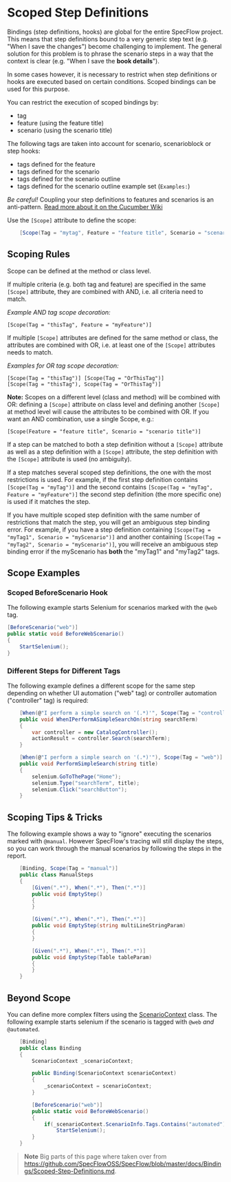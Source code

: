 # Scoped Step Definitions

Bindings (step definitions, hooks) are global for the entire SpecFlow project. This means that step definitions bound to a very generic step text (e.g. "When I save the changes") become challenging to implement. The general solution for this problem is to phrase the scenario steps in a way that the context is clear (e.g. "When I save the **book details**").

In some cases however, it is necessary to restrict when step definitions or hooks are executed based on certain conditions. Scoped bindings can be used for this purpose.

You can restrict the execution of scoped bindings by:

- tag
- feature (using the feature title)
- scenario (using the scenario title)

The following tags are taken into account for scenario, scenarioblock or step hooks:

- tags defined for the feature
- tags defined for the scenario
- tags defined for the scenario outline
- tags defined for the scenario outline example set (`Examples:`)

_Be careful!_ Coupling your step definitions to features and scenarios is an anti-pattern. [Read more about it on the Cucumber Wiki](https://cucumber.io/docs/guides/anti-patterns/#feature-coupled-step-definitions)

Use the `[Scope]` attribute to define the scope:

```csharp
    [Scope(Tag = "mytag", Feature = "feature title", Scenario = "scenario title")]
```

## Scoping Rules

Scope can be defined at the method or class level.

If multiple criteria (e.g. both tag and feature) are specified in the same `[Scope]` attribute, they are combined with AND, i.e. all criteria need to match.

_Example AND tag scope decoration:_

```
[Scope(Tag = "thisTag", Feature = "myFeature")]
```

If multiple `[Scope]` attributes are defined for the same method or class, the attributes are combined with OR, i.e. at least one of the `[Scope]` attributes needs to match.

_Examples for OR tag scope decoration:_

```
[Scope(Tag = "thisTag")] [Scope(Tag = "OrThisTag")]
[Scope(Tag = "thisTag"), Scope(Tag = "OrThisTag")]
```

**Note:** Scopes on a different level (class and method) will be combined with OR: defining a `[Scope]` attribute on class level and defining another `[Scope]` at method level will cause the attributes to be combined with OR. If you want an AND combination, use a single Scope, e.g.:

```
[Scope(Feature = "feature title", Scenario = "scenario title")]
```

If a step can be matched to both a step definition without a `[Scope]` attribute as well as a step definition with a `[Scope]` attribute, the step definition with the `[Scope]` attribute is used (no ambiguity).

If a step matches several scoped step definitions, the one with the most restrictions is used. For example, if the first step definition contains `[Scope(Tag = "myTag")]` and the second contains `[Scope(Tag = "myTag", Feature = "myFeature")]` the second step definition (the more specific one) is used if it matches the step.

If you have multiple scoped step definition with the same number of restrictions that match the step, you will get an ambiguous step binding error. For example, if you have a step definition containing `[Scope(Tag = "myTag1", Scenario = "myScenario")]` and another containing `[Scope(Tag = "myTag2", Scenario = "myScenario")]`, you will receive an ambiguous step binding error if the myScenario has **both** the "myTag1" and "myTag2" tags.

## Scope Examples

### Scoped BeforeScenario Hook

The following example starts Selenium for scenarios marked with the `@web` tag.

```c#
[BeforeScenario("web")]
public static void BeforeWebScenario()
{
    StartSelenium();
}
```

### Different Steps for Different Tags

The following example defines a different scope for the same step depending on whether UI automation ("web" tag) or controller automation ("controller" tag) is required:

```c#
    [When(@"I perform a simple search on '(.*)'", Scope(Tag = "controller"))]
    public void WhenIPerformASimpleSearchOn(string searchTerm)
    {
        var controller = new CatalogController();
        actionResult = controller.Search(searchTerm);
    }

    [When(@"I perform a simple search on '(.*)'"), Scope(Tag = "web")]
    public void PerformSimpleSearch(string title)
    {
        selenium.GoToThePage("Home");
        selenium.Type("searchTerm", title);
        selenium.Click("searchButton");
    }
```

## Scoping Tips & Tricks

The following example shows a way to "ignore" executing the scenarios marked with `@manual`. However SpecFlow's tracing will still display the steps, so you can work through the manual scenarios by following the steps in the report.

```c#
    [Binding, Scope(Tag = "manual")]
    public class ManualSteps
    {
        [Given(".*"), When(".*"), Then(".*")]
        public void EmptyStep()
        {
        }

        [Given(".*"), When(".*"), Then(".*")]
        public void EmptyStep(string multiLineStringParam)
        {
        }

        [Given(".*"), When(".*"), Then(".*")]
        public void EmptyStep(Table tableParam)
        {
        }
    }
```

## Beyond Scope

You can define more complex filters using the [ScenarioContext](ScenarioContext.md) class. The following example starts selenium if the scenario is tagged with `@web` _and_ `@automated`.

```c#
    [Binding]
    public class Binding
    {
        ScenarioContext _scenarioContext;

        public Binding(ScenarioContext scenarioContext)
        {
            _scenarioContext = scenarioContext;
        }

        [BeforeScenario("web")]
        public static void BeforeWebScenario()
        {
            if(_scenarioContext.ScenarioInfo.Tags.Contains("automated"))
                StartSelenium();
        }
    }
```

>**Note** Big parts of this page where taken over from <https://github.com/SpecFlowOSS/SpecFlow/blob/master/docs/Bindings/Scoped-Step-Definitions.md>.